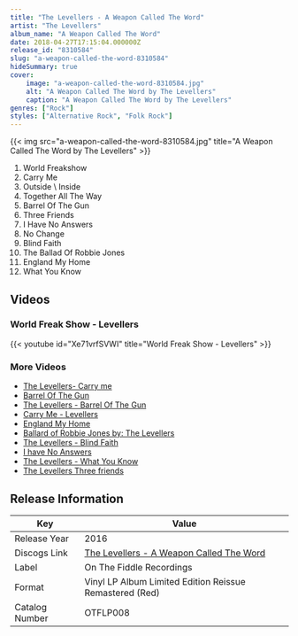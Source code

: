 ```yaml
---
title: "The Levellers - A Weapon Called The Word"
artist: "The Levellers"
album_name: "A Weapon Called The Word"
date: 2018-04-27T17:15:04.000000Z
release_id: "8310584"
slug: "a-weapon-called-the-word-8310584"
hideSummary: true
cover:
    image: "a-weapon-called-the-word-8310584.jpg"
    alt: "A Weapon Called The Word by The Levellers"
    caption: "A Weapon Called The Word by The Levellers"
genres: ["Rock"]
styles: ["Alternative Rock", "Folk Rock"]
---
```


{{< img src="a-weapon-called-the-word-8310584.jpg" title="A Weapon Called The Word by The Levellers" >}}

<!-- section break -->

1. World Freakshow
2. Carry Me
3. Outside \ Inside
4. Together All The Way
5. Barrel Of The Gun
6. Three Friends
7. I Have No Answers
8. No Change
9. Blind Faith
10. The Ballad Of Robbie Jones
11. England My Home
12. What You Know

<!-- section break -->




## Videos
### World Freak Show - Levellers
{{< youtube id="Xe71vrfSVWI" title="World Freak Show - Levellers" >}}<br>

### More Videos

- [The Levellers- Carry me](https://www.youtube.com/watch?v=3MLcEWaqk4k)
- [Barrel Of The Gun](https://www.youtube.com/watch?v=KQUwOfR0JJw)
- [The Levellers - Barrel Of The Gun](https://www.youtube.com/watch?v=bpnvmj2ek7A)
- [Carry Me - Levellers](https://www.youtube.com/watch?v=uV-F-LGGtl0)
- [England My Home](https://www.youtube.com/watch?v=grQVSNBqZkY)
- [Ballard of Robbie Jones by: The Levellers](https://www.youtube.com/watch?v=kEVN8ZBU33Q)
- [The Levellers - Blind Faith](https://www.youtube.com/watch?v=ndh0u8gPkV4)
- [I have No Answers](https://www.youtube.com/watch?v=SKm3ibf_g4I)
- [The Levellers - What You Know](https://www.youtube.com/watch?v=AiePzwMaXNg)
- [The Levellers Three friends](https://www.youtube.com/watch?v=G4CiD0xRrdU)


## Release Information
|  Key           | Value                                                |
| ---------------| ---------------------------------------------------- |
| Release Year   | 2016                                   |
| Discogs Link   | [The Levellers - A Weapon Called The Word](https://www.discogs.com/release/8310584-The-Levellers-A-Weapon-Called-The-Word) |
| Label          | On The Fiddle Recordings |
| Format         | Vinyl LP Album Limited Edition Reissue Remastered (Red) |
| Catalog Number | OTFLP008 |
